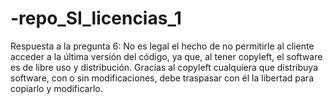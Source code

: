 # -repo_SI_licencias_1
Respuesta a la pregunta 6:
No es legal el hecho de no permitirle al cliente acceder a la última versión del código, ya que, al tener copyleft, el software es de libre uso y distribución. Gracias al copyleft cualquiera que distribuya software, con o sin modificaciones, debe traspasar con él la libertad para copiarlo y modificarlo.
